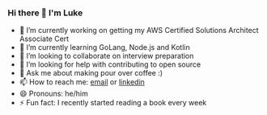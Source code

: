 ### Hi there 👋 I'm Luke

- 🔭 I’m currently working on getting my AWS Certified Solutions Architect Associate Cert
- 🌱 I’m currently learning GoLang, Node.js and Kotlin
- 👯 I’m looking to collaborate on interview preparation 
- 🤔 I’m looking for help with contributing to open source
- 💬 Ask me about making pour over coffee :) 
- 📫 How to reach me: [email](heafieldl@wit.edu) or [linkedin](https://www.linkedin.com/in/luke-heafield/)
- 😄 Pronouns: he/him
- ⚡ Fun fact: I recently started reading a book every week

